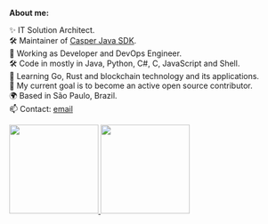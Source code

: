 **About me:**

✨ IT Solution Architect.  
🛠 Maintainer of [Casper Java SDK](https://github.com/syntifi/casper-sdk).  
💼 Working as Developer and DevOps Engineer.  
🛠 Code in mostly in Java, Python, C#, C, JavaScript and Shell.  
🌱 Learning Go, Rust and blockchain technology and its applications.  
🎯 My current goal is to become an active open source contributor.  
🌍 Based in São Paulo, Brazil.  
📫 Contact: [email](mailto:adcarvalho@gmail.com)  

<a href="https://github.com/oak">
  <img height="160em" src="https://github-readme-stats.vercel.app/api?username=oak&show_icons=true&count_private=true">
  <img height="160em" src="https://github-readme-stats.vercel.app/api/top-langs/?username=oak&layout=compact&count_private=true">
</a>
